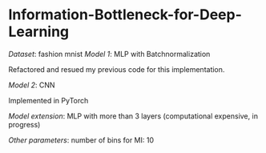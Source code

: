 # Information-Bottleneck-for-Deep-Learning
*Dataset*: fashion mnist
*Model 1*: MLP with Batchnormalization

Refactored and resued my previous code for this implementation. 

*Model 2*: CNN

Implemented in PyTorch

*Model extension*: MLP with more than 3 layers (computational expensive, in progress)

*Other parameters*: 
number of bins for MI: 10
